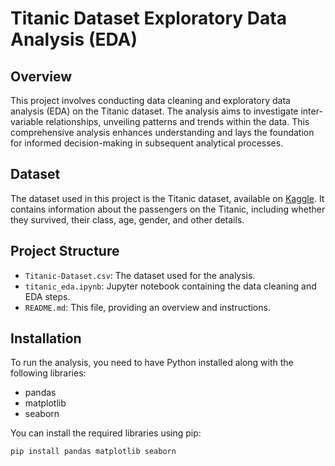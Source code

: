# Titanic Dataset Exploratory Data Analysis (EDA)

## Overview
This project involves conducting data cleaning and exploratory data analysis (EDA) on the Titanic dataset. The analysis aims to investigate inter-variable relationships, unveiling patterns and trends within the data. This comprehensive analysis enhances understanding and lays the foundation for informed decision-making in subsequent analytical processes.

## Dataset
The dataset used in this project is the Titanic dataset, available on [Kaggle](https://www.kaggle.com/code/vbmokin/eda-for-tabular-data-advanced-techniques). It contains information about the passengers on the Titanic, including whether they survived, their class, age, gender, and other details.

## Project Structure
- `Titanic-Dataset.csv`: The dataset used for the analysis.
- `titanic_eda.ipynb`: Jupyter notebook containing the data cleaning and EDA steps.
- `README.md`: This file, providing an overview and instructions.

## Installation
To run the analysis, you need to have Python installed along with the following libraries:
- pandas
- matplotlib
- seaborn

You can install the required libraries using pip:
```sh
pip install pandas matplotlib seaborn
